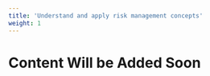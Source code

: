 ```yaml
---
title: 'Understand and apply risk management concepts'
weight: 1
---
```


# Content Will be Added Soon